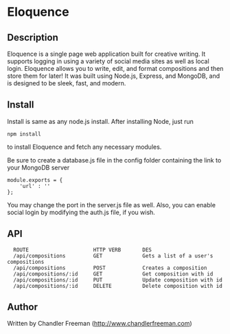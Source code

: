 # Eloquence

## Description

Eloquence is a single page web application built for creative writing. It supports logging in using a variety of social media sites as well as local login. Eloquence allows you to write, edit, and format compositions and then store them for later! It was built using Node.js, Express, and MongoDB, and is designed to be sleek, fast, and modern.

## Install

Install is same as any node.js install. After installing Node, just run
```
npm install
```
to install Eloquence and fetch any necessary modules.

Be sure to create a database.js file in the config folder containing the link to your MongoDB server

```
module.exports = {
    'url' : ''
};
```

You may change the port in the server.js file as well. Also, you can enable social login by modifying the auth.js file, if you wish.

## API

      ROUTE                     HTTP VERB       DES
      /api/compositions         GET             Gets a list of a user's compositions
      /api/compositions         POST            Creates a composition
      /api/compositions/:id     GET             Get composition with id
      /api/compositions/:id     PUT             Update composition with id
      /api/compositions/:id     DELETE          Delete composition with id

## Author

Written by Chandler Freeman (http://www.chandlerfreeman.com)